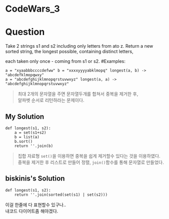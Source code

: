 CodeWars_3
==========
# Question
Take 2 strings s1 and s2 including only letters from ato z. Return a new sorted string, the longest possible, containing distinct letters,  

each taken only once - coming from s1 or s2. #Examples:  
```
a = "xyaabbbccccdefww" b = "xxxxyyyyabklmopq" longest(a, b) -> "abcdefklmopqwxy"
a = "abcdefghijklmnopqrstuvwxyz" longest(a, a) -> "abcdefghijklmnopqrstuvwxyz"
```

>최대 2개의 문자열을 주면 문자열두개를 합쳐서 중복을 제거한 후,  
>알파벳 순서로 리턴하라는 문제이다.

## My Solution
```{.Python}
def longest(s1, s2):
	a = set(s1+s2)
	b = list(a)
	b.sort()
	return ''.join(b)
```

>집합 자료형 `set()`을 이용하면 중복을 쉽게 제거할수 있다는 것을 이용하였다.  
>중복을 제거한 후 리스트로 만들어 정렬, `join()`함수를 통해 문자열로 만들었다.  

## biskinis's Solution
```
def longest(s1, s2):
	return ''.join(sorted(set(s1) | set(s2)))
```

이걸 한줄에 다 표현할수 있구나..  
내코드 다이어트좀 해야겠다.  

